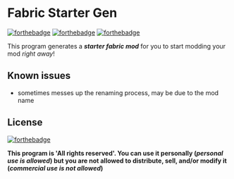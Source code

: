 # Fabric Starter Gen


[![forthebadge](https://forthebadge.com/images/badges/made-with-python.svg)](https://forthebadge.com)
[![forthebadge](https://forthebadge.com/images/badges/0-percent-optimized.svg)](https://forthebadge.com)
[![forthebadge](https://forthebadge.com/images/badges/it-works-why.svg)](https://forthebadge.com)

This program generates a ***starter fabric mod*** for you to start modding your mod *right away*!

## Known issues
- sometimes messes up the renaming process, may be due to the mod name

 
## License
[![forthebadge](https://i.ibb.co/JnyzPXD/all-rights-reserved.png)](https://forthebadge.com)

**This program is 'All rights reserved'. You can use it personally (*personal use is allowed*) but you are not allowed to distribute, sell, and/or modify it (*commercial use is not allowed*)**
